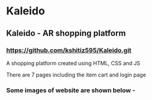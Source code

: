 # Kaleido
## Kaleido - AR shopping platform
### https://github.com/kshitiz595/Kaleido.git
A shopping platform created using HTML, CSS and JS

There are 7 pages including the item cart and login page

### Some images of website are shown below -
